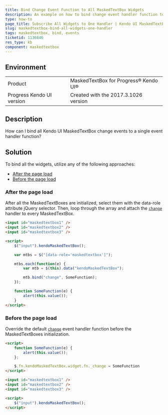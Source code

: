 ```yaml
---
title: Bind Change Event Function to All MaskedTextBox Widgets
description: An example on how to bind change event handler function to all Kendo UI MaskedTextBox widgets.
type: how-to
page_title: Subscribe All Widgets to One Handler | Kendo UI MaskedTextBox
slug: maskedtextbox-bind-all-widgets-one-handler
tags: maskedtextbox, bind, events
ticketid: 1136846
res_type: kb
component: maskedtextbox
---
```


## Environment
<table>
 <tr>
  <td>Product</td>
  <td>MaskedTextBox for Progress® Kendo UI®</td>
 </tr>
 <tr>
  <td>Progress Kendo UI version</td>
  <td>Created with the 2017.3.1026 version</td>
 </tr>
</table>

## Description

How can I bind all Kendo UI MaskedTextBox change events to a single event handler function?

## Solution

To bind all the widgets, utilize any of the following approaches:

* [After the page load](#after-the-page-load)
* [Before the page load](#before-the-page-load)

### After the page load

After all the MaskedTextBoxes are initialized, select them with the data-role attribute jQuery selector. Then, loop through the array and attach the [`change`](https://docs.telerik.com/kendo-ui/api/javascript/ui/maskedtextbox#events-change) handler to every MaskedTextBox.

```html
<input id="maskedtextbox1" />
<input id="maskedtextbox2" />
<input id="maskedtextbox3" />

<script>
    $("input").kendoMaskedTextBox();

    var mtbs = $("[data-role='maskedtextbox']");

    mtbs.each(function(e) {
        var mtb = $(this).data("kendoMaskedTextBox");

        mtb.bind("change", SomeFunction);
    });

    function SomeFunction(e) {
        alert(this.value());
    }
</script>
```

### Before the page load

Override the default [`change`](https://docs.telerik.com/kendo-ui/api/javascript/ui/maskedtextbox#events-change) event handler function before the MaskedTextBoxes initialization.

```html
<script>
    function SomeFunction(e) {
        alert(this.value());
    };

    $.fn.kendoMaskedTextBox.widget.fn._change = SomeFunction
</script>

<input id="maskedtextbox1" />
<input id="maskedtextbox2" />
<input id="maskedtextbox3" />

<script>
    $("input").kendoMaskedTextBox();
</script>
```